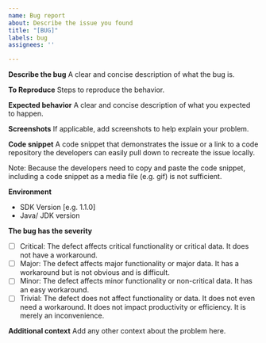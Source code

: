 ```yaml
---
name: Bug report
about: Describe the issue you found
title: "[BUG]"
labels: bug
assignees: ''

---
```


**Describe the bug**
A clear and concise description of what the bug is.

**To Reproduce**
Steps to reproduce the behavior.

**Expected behavior**
A clear and concise description of what you expected to happen.

**Screenshots**
If applicable, add screenshots to help explain your problem.

**Code snippet**
A code snippet that demonstrates the issue or a link to a code repository the developers can easily pull down to recreate the issue locally.

Note: Because the developers need to copy and paste the code snippet, including a code snippet as a media file (e.g. gif) is not sufficient.

**Environment**
- SDK Version [e.g. 1.1.0]
- Java/ JDK version

**The bug has the severity**
- [ ] Critical: The defect affects critical functionality or critical data. It does not have a workaround.
- [ ] Major: The defect affects major functionality or major data. It has a workaround but is not obvious and is difficult.
- [ ] Minor: The defect affects minor functionality or non-critical data. It has an easy workaround.
- [ ] Trivial: The defect does not affect functionality or data. It does not even need a workaround. It does not impact productivity or efficiency. It is merely an inconvenience.

**Additional context**
Add any other context about the problem here.
